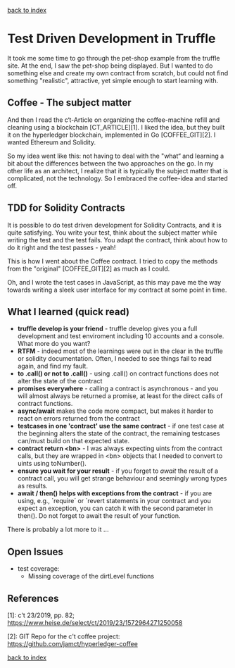 [back to index](00_index.md)

# Test Driven Development in Truffle 

It took me some time to go through the pet-shop example from the truffle site. At the end, I saw the pet-shop being displayed. But I wanted to do something else and create my own contract from scratch, but could not find something "realistic", attractive, yet simple enough to start learning with.  

## Coffee - The subject matter 
And then I read the c‘t-Article on organizing the coffee-machine refill and cleaning using a blockchain [CT_ARTICLE][1]. I liked the idea, but they built it on the hyperledger blockchain, implemented in Go [COFFEE_GIT][2]. I wanted Ethereum and Solidity. 

So my idea went like this: not having to deal with the "what“ and learning a bit about the differences between the two approaches on the go. In my other life as an architect, I realize that it is typically the subject matter that is complicated, not the technology. So I embraced the coffee-idea and started off. 

## TDD for Solidity Contracts  
It is possible to do test driven development for Solidity Contracts, and it is quite satisfying. You write your test, think about the subject matter while writing the test and the test fails. You adapt the contract, think about how to do it right and the test passes - yeah! 

This is how I went about the Coffee contract. I tried to copy the methods from the "original" [COFFEE_GIT][2] as much as I could. 

Oh, and I wrote the test cases in JavaScript, as this may pave me the way towards writing a sleek user interface for my contract at some point in time. 


## What I learned (quick read)
* **truffle develop is your friend** - truffle develop gives you a full development and test enviroment including 10 accounts and a console. What more do you want? 
* **RTFM** - indeed most of the learnings were out in the clear in the truffle or solidity documentation. Often, I needed to see things fail to read again, and find my fault. 
* **to .call() or not to .call()** - using .call() on contract functions does not alter the state of the contract 
* **promises everywhere** - calling a contract is asynchronous - and you will almost always be returned a promise, at least for the direct calls of contract functions. 
* **async/await** makes the code more compact, but makes it harder to react on errors returned from the contract 
* **testcases in one 'contract' use the same contract** - if one test case at the beginning alters the state of the contract, the remaining testcases can/must build on that expected state. 
* **contract return \<bn\>** - I was always expecting uints from the contract calls, but they are wrapped in \<bn\> objects that I needed to convert to uints using toNumber(). 
* **ensure you wait for your result** - if you forget to *await* the result of a contract call, you will get strange behaviour and seemingly wrong types as results. 
* **await / then() helps with exceptions from the contract** - if you are using, e.g., ´require´ or ´revert statements in your contract and you expect an exception, you can catch it with the second parameter in then(). Do not forget to await the result of your function. 

There is probably a lot more to it ... 

## Open Issues
* test coverage: 
    * Missing coverage of the dirtLevel functions  

## References 
[1]: c't 23/2019, pp. 82; https://www.heise.de/select/ct/2019/23/1572964271250058 

[2]: GIT Repo for the c't coffee project: https://github.com/jamct/hyperledger-coffee

[back to index](00_index.md)
